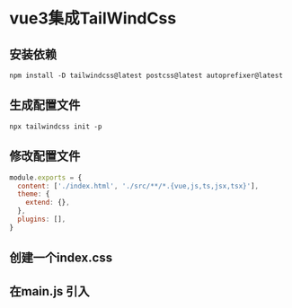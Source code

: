 # vue3集成TailWindCss

## 安装依赖
```shell
npm install -D tailwindcss@latest postcss@latest autoprefixer@latest
```
## 生成配置文件
```shell
npx tailwindcss init -p
```
## 修改配置文件
```js
module.exports = {
  content: ['./index.html', './src/**/*.{vue,js,ts,jsx,tsx}'],
  theme: {
    extend: {},
  },
  plugins: [],
}
```
## 创建一个index.css
## 在main.js 引入
